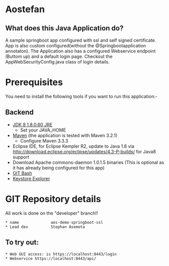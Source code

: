 # Aostefan

What does this Java Application do?
-----------------------------------
A sample springboot app configured with ssl and self signed certificate. App is also custom configured(without the @Springbootapplication annotaton). The Application also has a configured Webservice endpoint (Buttom up) and a default login page. Checkout the AppWebSecurityConfig.java class of login details.


Prerequisites
=============

You need to install the following tools if you want to run this application:-

Backend
-------
* [JDK 8 1.8.0.60 JRE](http://www.oracle.com/technetwork/java/javase/downloads/jdk8-downloads-2133151.html)
	* Set your JAVA_HOME
* [Maven](http://maven.apache.org/) (the application is tested with Maven 3.2.1)
	* Configure Maven 3.3.3
* Eclipse IDE, for Eclipse Kempler R2, update to Java 1.8 via http://download.eclipse.org/eclipse/updates/4.3-P-builds/ for Java8 support
* Download Apache commons-daemon 1.0.1.5 binaries (This is optional as it has already being configured for this app)
* [GIT Bash](https://github.com/git-for-windows/git/releases/download/v2.6.1.windows.1/Git-2.6.1-64-bit.exe)
* [Keystore Explorer](http://sourceforge.net/projects/keystore-explorer/files/KSE%205.1.1/kse-511-setup.exe/download)


# GIT Repository details
All work is done on the "developer" branch!!

	* name 				aos-demo-springboot-ssl
	* Lead dev 			Stephan Asemota
		
## To try out:
	* Web GUI access: is https://localhost:8443/login
	* Webservice https://localhost:8443/api/
